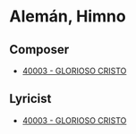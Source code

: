 # Alemán, Himno

## Composer

- [40003 - GLORIOSO CRISTO](/hymns/40003.md)

## Lyricist

- [40003 - GLORIOSO CRISTO](/hymns/40003.md)


